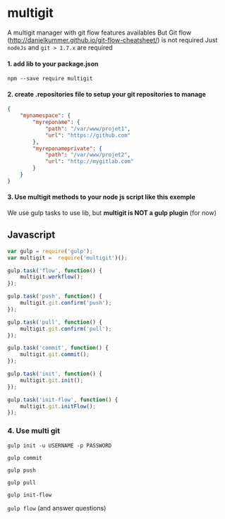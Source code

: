 # multigit
A multigit manager with git flow features availables
But Git flow (http://danielkummer.github.io/git-flow-cheatsheet/) is not required
Just ```nodeJs``` and ```git > 1.7.x``` are required

#### 1. add lib to your package.json

```npm --save require multigit```

#### 2. create .repositories file to setup your git repositories to manage

```json
{
    "mynamespace": {
        "myreponame": {
            "path": "/var/www/projet1",
            "url": "https://github.com"
        },
        "myreponameprivate": {
            "path": "/var/www/projet2",
            "url": "http://mygitlab.com"
        }
    }
}
```

#### 3. Use multigit methods to your node js script like this exemple
We use gulp tasks to use lib, but **multigit is NOT a gulp plugin** (for now)

Javascript
----------
```javascript
var gulp = require('gulp');
var multigit =  require('multigit')();

gulp.task('flow', function() {
    multigit.workflow();
});

gulp.task('push', function() {
    multigit.git.confirm('push');
});

gulp.task('pull', function() {
    multigit.git.confirm('pull');
});

gulp.task('commit', function() {
    multigit.git.commit();
});

gulp.task('init', function() {
    multigit.git.init();
});

gulp.task('init-flow', function() {
    multigit.git.initFlow();
});
```

### 4. Use multi git

```gulp init -u USERNAME -p PASSWORD```

```gulp commit```

```gulp push```

```gulp pull```

```gulp init-flow```

```gulp flow``` (and answer questions)

